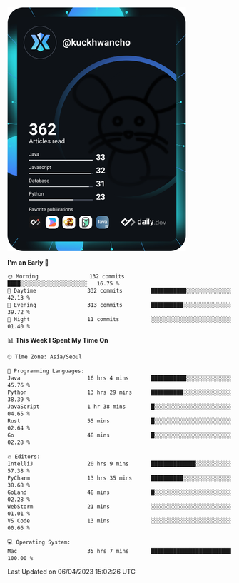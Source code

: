 <a href="https://app.daily.dev/kuckhwancho"><img src="https://github.com/kuckjwi0928/kuckjwi0928/blob/master/devcard.svg" width="400" alt="Kuckjwi Devcard"/></a>

<!--START_SECTION:waka-->
**I'm an Early 🐤** 

```text
🌞 Morning                132 commits         ████░░░░░░░░░░░░░░░░░░░░░   16.75 % 
🌆 Daytime                332 commits         ███████████░░░░░░░░░░░░░░   42.13 % 
🌃 Evening                313 commits         ██████████░░░░░░░░░░░░░░░   39.72 % 
🌙 Night                  11 commits          ░░░░░░░░░░░░░░░░░░░░░░░░░   01.40 % 
```


📊 **This Week I Spent My Time On** 

```text
🕑︎ Time Zone: Asia/Seoul

💬 Programming Languages: 
Java                     16 hrs 4 mins       ███████████░░░░░░░░░░░░░░   45.76 % 
Python                   13 hrs 29 mins      ██████████░░░░░░░░░░░░░░░   38.39 % 
JavaScript               1 hr 38 mins        █░░░░░░░░░░░░░░░░░░░░░░░░   04.65 % 
Rust                     55 mins             █░░░░░░░░░░░░░░░░░░░░░░░░   02.64 % 
Go                       48 mins             █░░░░░░░░░░░░░░░░░░░░░░░░   02.28 % 

🔥 Editors: 
IntelliJ                 20 hrs 9 mins       ██████████████░░░░░░░░░░░   57.38 % 
PyCharm                  13 hrs 35 mins      ██████████░░░░░░░░░░░░░░░   38.68 % 
GoLand                   48 mins             █░░░░░░░░░░░░░░░░░░░░░░░░   02.28 % 
WebStorm                 21 mins             ░░░░░░░░░░░░░░░░░░░░░░░░░   01.01 % 
VS Code                  13 mins             ░░░░░░░░░░░░░░░░░░░░░░░░░   00.66 % 

💻 Operating System: 
Mac                      35 hrs 7 mins       █████████████████████████   100.00 % 
```


 Last Updated on 06/04/2023 15:02:26 UTC
<!--END_SECTION:waka-->
